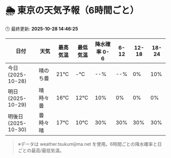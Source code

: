 # 🌦️ 東京の天気予報（6時間ごと）

🕒 最終更新: **2025-10-28 14:46:25**

| 日付 | 天気 | 最高気温 | 最低気温 | 降水確率 0-6 | 6-12 | 12-18 | 18-24 |
|------|------|----------|----------|------------|------|------|------|
| 今日 (2025-10-28) | 晴のち曇 | 21℃ | -℃ | --% | --% | 0% | 10% |
| 明日 (2025-10-29) | 晴時々曇 | 16℃ | 12℃ | 10% | 0% | 0% | 0% |
| 明後日 (2025-10-30) | 曇時々晴 | 17℃ | 10℃ | 30% | 30% | 30% | 30% |

> ※データは weather.tsukumijima.net を使用。6時間ごとの降水確率と日ごとの最高/最低気温。